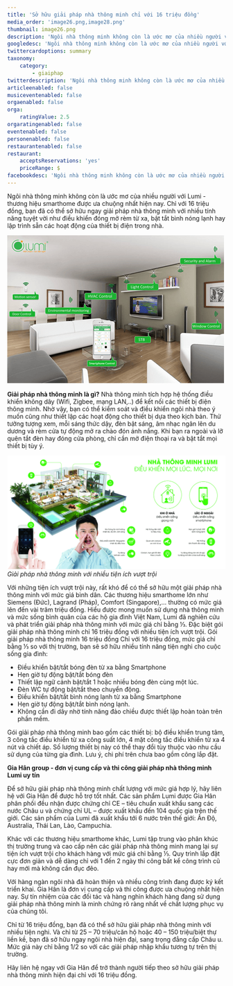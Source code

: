 ```yaml
---
title: 'Sở hữu giải pháp nhà thông minh chỉ với 16 triệu đồng'
media_order: 'image26.png,image28.png'
thumbnail: image26.png
description: 'Ngôi nhà thông minh không còn là ước mơ của nhiều người với Lumi - thương hiệu smarthome được ưa chuộng nhất hiện nay. Chỉ với 16 triệu đồng, bạn đã có thể sở hữu ngay giải pháp nhà thông minh với nhiều tính năng tuyệt vời như điều khiển đóng mở rèm từ xa, bật tắt bình nóng lạnh hay lập trình sẵn các hoạt động của thiết bị điện trong nhà.'
googledesc: 'Ngôi nhà thông minh không còn là ước mơ của nhiều người với Lumi - thương hiệu smarthome được ưa chuộng nhất hiện nay. Chỉ với 16 triệu đồng, bạn đã có thể sở hữu ngay giải pháp nhà thông minh với nhiều tính năng tuyệt vời như điều khiển đóng mở rèm từ xa, bật tắt bình nóng lạnh hay lập trình sẵn các hoạt động của thiết bị điện trong nhà.'
twittercardoptions: summary
taxonomy:
    category:
        - giaiphap
twitterdescription: 'Ngôi nhà thông minh không còn là ước mơ của nhiều người với Lumi - thương hiệu smarthome được ưa chuộng nhất hiện nay. Chỉ với 16 triệu đồng, bạn đã có thể sở hữu ngay giải pháp nhà thông minh với nhiều tính năng tuyệt vời như điều khiển đóng mở rèm từ xa, bật tắt bình nóng lạnh hay lập trình sẵn các hoạt động của thiết bị điện trong nhà.'
articleenabled: false
musiceventenabled: false
orgaenabled: false
orga:
    ratingValue: 2.5
orgaratingenabled: false
eventenabled: false
personenabled: false
restaurantenabled: false
restaurant:
    acceptsReservations: 'yes'
    priceRange: $
facebookdesc: 'Ngôi nhà thông minh không còn là ước mơ của nhiều người với Lumi - thương hiệu smarthome được ưa chuộng nhất hiện nay. Chỉ với 16 triệu đồng, bạn đã có thể sở hữu ngay giải pháp nhà thông minh với nhiều tính năng tuyệt vời như điều khiển đóng mở rèm từ xa, bật tắt bình nóng lạnh hay lập trình sẵn các hoạt động của thiết bị điện trong nhà.'
---
```


Ngôi nhà thông minh không còn là ước mơ của nhiều người với Lumi - thương hiệu smarthome được ưa chuộng nhất hiện nay. Chỉ với 16 triệu đồng, bạn đã có thể sở hữu ngay giải pháp nhà thông minh với nhiều tính năng tuyệt vời như điều khiển đóng mở rèm từ xa, bật tắt bình nóng lạnh hay lập trình sẵn các hoạt động của thiết bị điện trong nhà.

![](image26.png)

**Giải pháp nhà thông minh là gì?**
Nhà thông minh tích hợp hệ thống điều khiển không dây (Wifi, Zigbee, mạng LAN,..) để kết nối các thiết bị điện thông minh. Nhờ vậy, bạn có thể kiểm soát và điều khiển ngôi nhà theo ý muốn cũng như thiết lập các hoạt động cho thiết bị dựa theo kịch bản. 
Thử tưởng tượng xem, mỗi sáng thức dậy, đèn bật sáng, âm nhạc ngân lên du dương và rèm cửa tự động mở ra chào đón ánh nắng. Khi bạn ra ngoài và lỡ quên tắt đèn hay đóng cửa phòng, chỉ cần mở điện thoại ra và bật tắt mọi thiết bị tùy ý.

![](image28.png)
_Giải pháp nhà thông minh với nhiều tiện ích vượt trội_

Với những tiện ích vượt trội này, rất khó để có thể sở hữu một giải pháp nhà thông minh với mức giá bình dân. Các thương hiệu smarthome lớn như Siemens (Đức), Lagrand (Pháp), Comfort (Singapore),… thường có mức giá lên đến vài trăm triệu đồng. 
Hiểu được mong muốn sử dụng nhà thông minh và mức sống bình quân của các hộ gia đình Việt Nam, Lumi đã nghiên cứu và phát triển giải pháp nhà thông minh với mức giá chỉ bằng ⅓. Đặc biệt gói giải pháp nhà thông minh chỉ 16 triệu đồng với nhiều tiện ích vượt trội. 
Gói giải pháp nhà thông minh 16 triệu đồng
Chỉ với 16 triệu đồng, mức giá chỉ bằng ⅓ so với thị trường, bạn sẽ sở hữu nhiều tính năng tiện nghi cho cuộc sống gia đình: 
* Điều khiển bật/tắt bóng đèn từ xa bằng Smartphone
* Hẹn giờ tự động bật/tắt bóng đèn
* Thiết lập ngữ cảnh bật/tắt 1 hoặc nhiều bóng đèn cùng một lúc.
* Đèn WC tự động bật/tắt theo chuyển động.
* Điều khiển bật/tắt bình nóng lạnh từ xa bằng Smartphone
* Hẹn giờ tự động bật/tắt bình nóng lạnh.
* Không cần đi dây nhờ tính năng đảo chiều được thiết lập hoàn toàn trên phần mềm.


Gói giải pháp nhà thông minh bao gồm các thiết bị: bộ điều khiển trung tâm, 3 công tắc điều khiển từ xa công suất lớn, 4 mặt công tắc điều khiển từ xa 4 nút và chiết áp. Số lượng thiết bị này có thể thay đổi tùy thuộc vào nhu cầu sử dụng của từng gia đình. Lưu ý, chi phí trên chưa bao gồm công lắp đặt. 

**Gia Hân group - đơn vị cung cấp và thi công giải pháp nhà thông minh Lumi uy tín**

Để sở hữu giải pháp nhà thông minh chất lượng với mức giá hợp lý, hãy liên hệ với Gia Hân để được hỗ trợ tốt nhất.
Các sản phẩm Lumi được Gia Hân phân phối đều nhận được chứng chỉ CE – tiêu chuẩn xuất khẩu sang các nước Châu  u và chứng chỉ UL – được xuất khẩu đến 104 quốc gia trên thế giới. Các sản phẩm của Lumi đã xuất khẩu tới 6 nước trên thế giới: Ấn Độ, Australia, Thái Lan, Lào, Campuchia.

Khác với các thương hiệu smarthome khác, Lumi tập trung vào phân khúc thị trường trung và cao cấp nên các giải pháp nhà thông minh mang lại sự tiện ích vượt trội cho khách hàng với mức giá chỉ bằng ⅓. Quy trình lắp đặt cực đơn giản và dễ dàng chỉ với 1 đến 2 ngày thi công bất kể công trình cũ hay mới mà không cần đục đẽo.

Với hàng ngàn ngôi nhà đã hoàn thiện và nhiều công trình đang được ký kết triển khai. Gia Hân là đơn vị cung cấp và thi công được ưa chuộng nhất hiện nay. Sự tín nhiệm của các đối tác và hàng nghìn khách hàng đang sử dụng giải pháp nhà thông minh là minh chứng rõ ràng nhất về chất lượng phục vụ của chúng tôi.

Chỉ từ 16 triệu đồng, bạn đã có thể sở hữu giải pháp nhà thông minh với nhiều tiện nghi. Và chỉ từ 25 – 70 triệu/căn hộ hoặc 40 – 150 triệu/biệt thự liền kề, bạn đã sở hữu ngay ngôi nhà hiện đại, sang trọng đẳng cấp Châu  u. Mức giá này chỉ bằng 1/2 so với các giải pháp nhập khẩu tương tự trên thị trường.

Hãy liên hệ ngay với Gia Hân để trở thành người tiếp theo sở hữu giải pháp nhà thông minh hiện đại chỉ với 16 triệu đồng.


